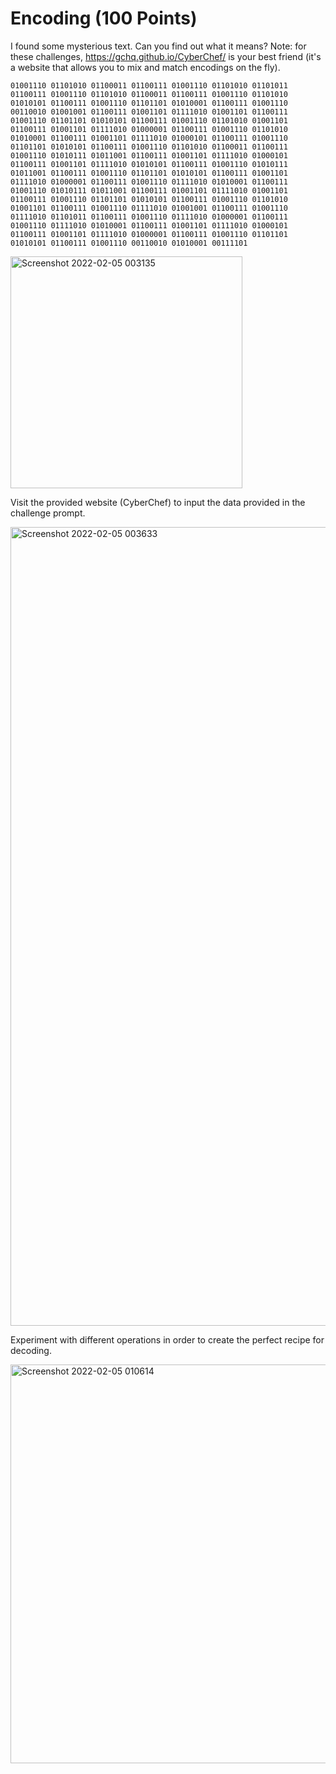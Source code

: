# Encoding (100 Points)
I found some mysterious text. Can you find out what it means? Note: for these challenges, https://gchq.github.io/CyberChef/ is your best friend (it's a website that allows you to mix and match encodings on the fly).

```01001110 01101010 01100011 01100111 01001110 01101010 01101011 01100111 01001110 01101010 01100011 01100111 01001110 01101010 01010101 01100111 01001110 01101101 01010001 01100111 01001110 00110010 01001001 01100111 01001101 01111010 01001101 01100111 01001110 01101101 01010101 01100111 01001110 01101010 01001101 01100111 01001101 01111010 01000001 01100111 01001110 01101010 01010001 01100111 01001101 01111010 01000101 01100111 01001110 01101101 01010101 01100111 01001110 01101010 01100011 01100111 01001110 01010111 01011001 01100111 01001101 01111010 01000101 01100111 01001101 01111010 01010101 01100111 01001110 01010111 01011001 01100111 01001110 01101101 01010101 01100111 01001101 01111010 01000001 01100111 01001110 01111010 01010001 01100111 01001110 01010111 01011001 01100111 01001101 01111010 01001101 01100111 01001110 01101101 01010101 01100111 01001110 01101010 01001101 01100111 01001110 01111010 01001001 01100111 01001110 01111010 01101011 01100111 01001110 01111010 01000001 01100111 01001110 01111010 01010001 01100111 01001101 01111010 01000101 01100111 01001101 01111010 01000001 01100111 01001110 01101101 01010101 01100111 01001110 00110010 01010001 00111101```

<img width="371" alt="Screenshot 2022-02-05 003135" src="https://user-images.githubusercontent.com/99063625/152631455-6dba1dc9-8c8e-442d-ac75-15c2b405244e.png">

Visit the provided website (CyberChef) to input the data provided in the challenge prompt.

<img width="1278" alt="Screenshot 2022-02-05 003633" src="https://user-images.githubusercontent.com/99063625/152631588-6219fcd7-5b94-45e0-8cf9-a58de89c879a.png">

Experiment with different operations in order to create the perfect recipe for decoding.

<img width="638" alt="Screenshot 2022-02-05 010614" src="https://user-images.githubusercontent.com/99063625/152632382-6f0b2f46-aa08-4b1c-885f-e580d6304119.png">
